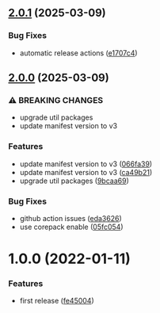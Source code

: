 ## [2.0.1](https://github.com/akccakcctw/kk-bendon-helper/compare/v2.0.0...v2.0.1) (2025-03-09)


### Bug Fixes

* automatic release actions ([e1707c4](https://github.com/akccakcctw/kk-bendon-helper/commit/e1707c494ec03a5583163740f84fef313b5e1604))

## [2.0.0](https://github.com/akccakcctw/kk-bendon-helper/compare/v1.0.0...v2.0.0) (2025-03-09)


### ⚠ BREAKING CHANGES

* upgrade util packages
* update manifest version to v3

### Features

* update manifest version to v3 ([066fa39](https://github.com/akccakcctw/kk-bendon-helper/commit/066fa39dbc98e5a521f21e707e644acc0e445780))
* update manifest version to v3 ([ca49b21](https://github.com/akccakcctw/kk-bendon-helper/commit/ca49b21d6d22b0344d024cb36cf44358324ce04a))
* upgrade util packages ([9bcaa69](https://github.com/akccakcctw/kk-bendon-helper/commit/9bcaa69333f00958f0fd02c0bc081316e6d432b6))


### Bug Fixes

* github action issues ([eda3626](https://github.com/akccakcctw/kk-bendon-helper/commit/eda36262b5e3522a3f6a8485485a7520c1175d8e))
* use corepack enable ([05fc054](https://github.com/akccakcctw/kk-bendon-helper/commit/05fc0547d16ffb5b2728d6d519cde26fb0e46d22))

# 1.0.0 (2022-01-11)


### Features

* first release ([fe45004](https://github.com/akccakcctw/kk-bendon-helper/commit/fe45004f537a1f72203e8ce9b6ed0af1fb6b3ddc))
